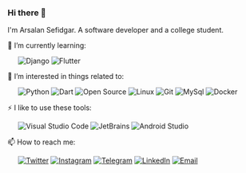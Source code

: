 ### Hi there 👋

I'm Arsalan Sefidgar. A software developer and a college student.

🌱 I’m currently learning:

&ensp;&ensp;&ensp;![Django](https://img.shields.io/badge/-Django-092E20?style=flat-square&logo=Django&logoColor=fff) ![Flutter](https://img.shields.io/badge/-Flutter-02569B?style=flat-square&logo=Flutter&logoColor=fff)

🎉 I’m interested in things related to:

&ensp;&ensp;&ensp;![Python](https://img.shields.io/badge/-Python-3776AB?style=flat-square&logo=Python&logoColor=fff) ![Dart](https://img.shields.io/badge/-Dart-0175C2?style=flat-square&logo=Dart&logoColor=fff) ![Open Source](https://img.shields.io/badge/-Open%20Source-3DA639?style=flat-square&logo=Open%20Source%20Initiative&logoColor=fff) ![Linux](https://img.shields.io/badge/-Linux-FCC624?style=flat-square&logo=Linux&logoColor=fff) ![Git](https://img.shields.io/badge/-Git-F05032?style=flat-square&logo=Git&logoColor=fff) ![MySql](https://img.shields.io/badge/-MySql-4479A1?style=flat-square&logo=MySql&logoColor=fff) ![Docker](https://img.shields.io/badge/-Docker-2496ED?style=flat-square&logo=Docker&logoColor=fff)

⚡ I like to use these  tools:

&ensp;&ensp;&ensp;![Visual Studio Code](https://img.shields.io/badge/-Visual%20Studio%20Code-0175C2?style=flat-square&logo=Visual%20Studio%20Code&logoColor=fff) ![JetBrains](https://img.shields.io/badge/-JetBrains-000?style=flat-square&logo=JetBrains&logoColor=fff) ![Android Studio](https://img.shields.io/badge/-Android%20Studio-3DDC84?style=flat-square&logo=Android%20Studio&logoColor=fff)

📫 How to reach me: 

&ensp;&ensp;&ensp;[![Twitter](https://img.shields.io/badge/-Twitter-1DA1F2?style=flat-square&logo=Twitter&logoColor=fff)](https://twitter.com/arsalanse) [![Instagram](https://img.shields.io/badge/-Instagram-E4405F?style=flat-square&logo=Instagram&logoColor=fff)](https://Instagram.com/arsalanse) [![Telegram](https://img.shields.io/badge/-Telegram-2CA5E0?style=flat-square&logo=Telegram&logoColor=fff)](https://t.me/arsalanse1) [![LinkedIn](https://img.shields.io/badge/-LinkedIn-0077B5?style=flat-square&logo=LinkedIn&logoColor=fff)](https://www.linkedin.com/in/arsalanse/) [![Email](https://img.shields.io/badge/-Gmail-D14836?style=flat-square&logo=Gmail&logoColor=fff)](mailto:dr.sefidgar@gmail.com)
